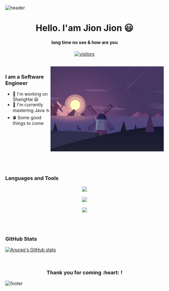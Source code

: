 ![header](https://capsule-render.vercel.app/api?type=waving&color=auto&height=130&section=header)

<p>
  <h1 align="center"><b>Hello. I'am Jion Jion 😃</b></h1>
</p>

<p>
  <h4 align="center"><b>long time no see & how are you </b></h4>
</p>

<p align="center">
  <a href="https://github.com/jionjion">
    <img align="center" alt="visitors" src="https://profile-counter.glitch.me/jionjion/count.svg" />
  </a>
</p>


<br>

<img align="right" height="270px" alt="GIF" src="https://raw.githubusercontent.com/jionjion/jionjion/master/assets/images/images-01.gif"/>

### I am a Software Engineer
- 🔭 I'm working on ShangHai 😃
- 🌱 I'm currently mastering Java ☕
- 🍀 Some good things to come


<br>
<br>
<br>
<br>
<br>
<br>
<br>


### Languages and Tools


<p align="center">
  <a href="https://skillicons.dev">
    <img src="https://skillicons.dev/icons?i=html,css,js,ts,vue,react&theme=light" />
  </a>
</p>
<p align="center">
  <a href="https://skillicons.dev">
    <img src="https://skillicons.dev/icons?i=java,spring,idea,maven,kotlin,python&theme=light" />
  </a>
</p>
<p align="center">
  <a href="https://skillicons.dev">
    <img src="https://skillicons.dev/icons?i=mysql,redis,mongodb,nginx,docker,linux&theme=light" />
  </a>
</p>


<br>
<br>


### GitHub Stats

[![Anurag's GitHub stats](https://github-readme-stats.vercel.app/api?username=jionjion&show_icons=true&theme=graywhite)](https://github.com/anuraghazra/github-readme-stats)



<br>

<div align="center">
<h3 align="center">Thank you for coming :heart: !</h3>
</div>


![footer](https://capsule-render.vercel.app/api?type=waving&color=auto&height=130&section=footer)
